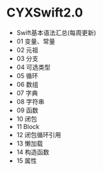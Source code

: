 # CYXSwift2.0
- Swift基本语法汇总(每周更新)
- 01 变量、常量
- 02 元祖
- 03 分支
- 04 可选类型
- 05 循环
- 06 数组
- 07 字典
- 08 字符串
- 09 函数
- 10 闭包
- 11 Block
- 12 闭包循环引用
- 13 懒加载
- 14 构造函数
- 15 属性

